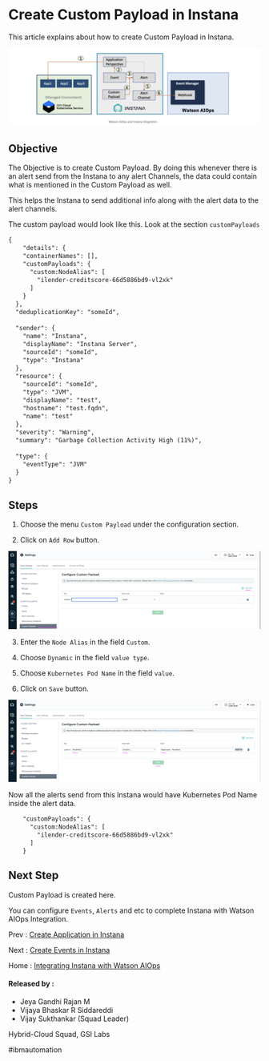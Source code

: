 # Create Custom Payload in Instana

This article explains about how to create Custom Payload in Instana.

<img src="../images/image-instana-waiops-integration.png">

## Objective

The Objective is to create Custom Payload. By doing this whenever there is an alert send from the Instana to any alert Channels, the data could contain what is mentioned in the Custom Payload as well.

This helps the Instana to send additional info along with the alert data to the alert channels.

The custom payload would look like this. Look at the section `customPayloads`

```
{
    "details": {
    "containerNames": [],
    "customPayloads": {
      "custom:NodeAlias": [
        "ilender-creditscore-66d5886bd9-vl2xk"
      ]
    }
  },
  "deduplicationKey": "someId",
  
  "sender": {
    "name": "Instana",
    "displayName": "Instana Server",
    "sourceId": "someId",
    "type": "Instana"
  },
  "resource": {
    "sourceId": "someId",
    "type": "JVM",
    "displayName": "test",
    "hostname": "test.fqdn",
    "name": "test"
  },  
  "severity": "Warning",
  "summary": "Garbage Collection Activity High (11%)",

  "type": {
    "eventType": "JVM"
  }
}
```

## Steps

1. Choose the menu `Custom Payload` under the configuration section. 

2. Click on `Add Row` button. 

<img src="images/image-1.png">

3. Enter the `Node Alias` in the field `Custom`. 

4. Choose  `Dynamic` in the field `value type`. 

5. Choose  `Kubernetes Pod Name` in the field `value`. 

6. Click on `Save` button. 

<img src="images/image-2.png">

Now all the alerts send from this Instana would have Kubernetes Pod Name inside the alert data.

```
    "customPayloads": {
      "custom:NodeAlias": [
        "ilender-creditscore-66d5886bd9-vl2xk"
      ]
    }
```    


## Next Step

Custom Payload is created here. 

You can configure `Events`, `Alerts` and etc to complete Instana with Watson AIOps Integration.

Prev : [Create Application in Instana](https://community.ibm.com/community/user/aiops/blogs/jeya-gandhi-rajan-m1/2021/09/08/ins-waiops-3-create-application-in-instana)

Next : [Create Events in Instana](https://community.ibm.com/community/user/aiops/blogs/jeya-gandhi-rajan-m1/2021/09/08/ins-waiops-5-create-events-in-instana)

Home : [Integrating Instana with Watson AIOps](https://community.ibm.com/community/user/aiops/blogs/jeya-gandhi-rajan-m1/2021/09/08/ins-waiops-1-integrating-instana-with-watson-aiops)


#### Released by :
- Jeya Gandhi Rajan M
- Vijaya Bhaskar R Siddareddi
- Vijay Sukthankar (Squad Leader)

Hybrid-Cloud Squad, GSI Labs

#ibmautomation

